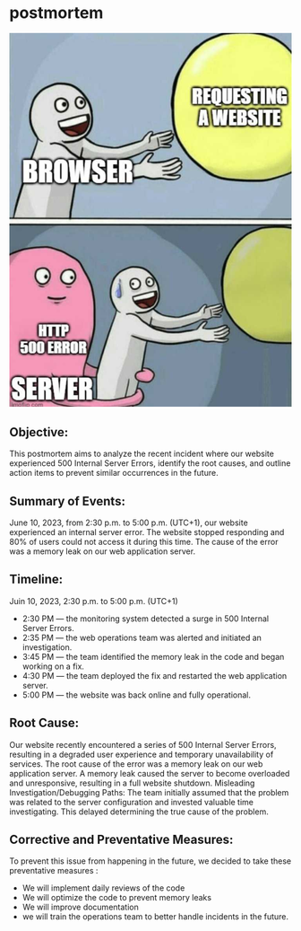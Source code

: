 # postmortem
![Project Image](https://github.com/asmarais/alx-system_engineering-devops/blob/master/0x19-postmortem/meme.jpg)
## Objective:
This postmortem aims to analyze the recent incident where our website experienced 500 Internal Server Errors, identify the root causes, and outline action items to prevent similar occurrences in the future.

## Summary of Events:
June 10, 2023, from 2:30 p.m. to 5:00 p.m. (UTC+1), our website experienced an internal server error. The website stopped responding and 80% of users could not access it during this time. The cause of the error was a memory leak on our web application server.

## Timeline:
Juin 10, 2023, 2:30 p.m. to 5:00 p.m. (UTC+1)
* 2:30 PM — the monitoring system detected a surge in 500 Internal Server Errors.
*	2:35 PM — the web operations team was alerted and initiated an investigation.
*	3:45 PM — the team identified the memory leak in the code and began working on a fix.
*	4:30 PM — the team deployed the fix and restarted the web application server.
* 5:00 PM — the website was back online and fully operational.

## Root Cause: 
Our website recently encountered a series of 500 Internal Server Errors, resulting in a degraded user experience and temporary unavailability of services. The root cause of the error was a memory leak on our web application server. A memory leak caused the server to become overloaded and unresponsive, resulting in a full website shutdown.
Misleading Investigation/Debugging Paths:
The team initially assumed that the problem was related to the server configuration and invested valuable time investigating. This delayed determining the true cause of the problem.

## Corrective and Preventative Measures:
To prevent this issue from happening in the future, we decided to take these preventative measures :
*	We will implement daily reviews of the code
*	We will optimize the code to prevent memory leaks
*	We will improve documentation 
*	we will train the operations team to better handle incidents in the future.

